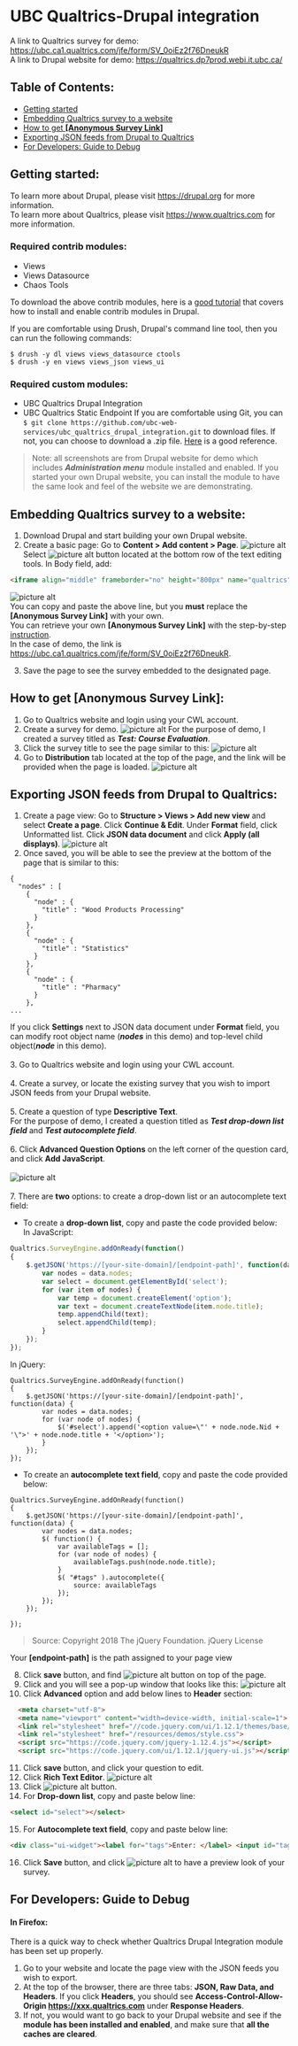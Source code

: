 # UBC Qualtrics-Drupal integration
A link to Qualtrics survey for demo: https://ubc.ca1.qualtrics.com/jfe/form/SV_0oiEz2f76DneukR
<br />A link to Drupal website for demo: https://qualtrics.dp7prod.webi.it.ubc.ca/
## Table of Contents:
- [Getting started](#getting-started)
- [Embedding Qualtrics survey to a website](#embedding-qualtrics-survey)
- [How to get __[Anonymous Survey Link]__](#anonymous-survey-link)
- [Exporting JSON feeds from Drupal to Qualtrics](#exporting-json-feeds)
- [For Developers: Guide to Debug](#developers-info)
## <div id="getting-started">Getting started:</div>
To learn more about Drupal, please visit https://drupal.org for more information.
<br />To learn more about Qualtrics, please visit https://www.qualtrics.com for more information.

### Required contrib modules:
- Views
- Views Datasource
- Chaos Tools

To download the above contrib modules, here is a [good tutorial](https://www.ostraining.com/blog/drupal/install-modules/) that covers how to install and enable contrib modules in Drupal.

If you are comfortable using Drush, Drupal's command line tool, then you can run the following commands:
```
$ drush -y dl views views_datasource ctools
$ drush -y en views views_json views_ui
```

### Required custom modules:
- UBC Qualtrics Drupal Integration
- UBC Qualtrics Static Endpoint
If you are comfortable using Git, you can `$ git clone https://github.com/ubc-web-services/ubc_qualtrics_drupal_integration.git` to download files. If not, you can choose to download a .zip file. [Here](https://stackoverflow.com/questions/2751227/how-to-download-source-in-zip-format-from-github/#18583977) is a good reference.

> Note: all screenshots are from Drupal website for demo which includes ___Administration menu___ module installed and enabled. If you started your own Drupal website, you can install the module to have the same look and feel of the website we are demonstrating.

## <div id="embedding-qualtrics-survey">Embedding Qualtrics survey to a website:</div>
1. Download Drupal and start building your own Drupal website.
2. Create a basic page:
	Go to __Content > Add content > Page__.
	![picture alt](screenshots/img11.png)
	Select ![picture alt](screenshots/img15.png) button located at the bottom row of the text editing tools.
	In Body field, add:<br />
```html
<iframe align="middle" frameborder="no" height="800px" name="qualtrics" scrolling="auto" src=[Anonymous Survey Link] width="800px"></iframe>
```
![picture alt](screenshots/img14.png)
	<br />
	You can copy and paste the above line, but you __must__ replace the __[Anonymous Survey Link]__ with your own.
	<br />You can retrieve your own __[Anonymous Survey Link]__ with the step-by-step [instruction](#anonymous-survey-link).
	<br />In the case of demo, the link is https://ubc.ca1.qualtrics.com/jfe/form/SV_0oiEz2f76DneukR.

3. Save the page to see the survey embedded to the designated page.

## <div id="anonymous-survey-link">How to get __[Anonymous Survey Link]__:</div>
1. Go to Qualtrics website and login using your CWL account.
2. Create a survey for demo.
	![picture alt](screenshots/img8.png)
	For the purpose of demo, I created a survey titled as ___Test: Course Evaluation___.
3. Click the survey title to see the page similar to this:
	![picture alt](screenshots/img9.png)
4. Go to __Distribution__ tab located at the top of the page, and the link will be provided when the page is loaded.
	![picture alt](screenshots/img10.png)

## <div id="exporting-json-feeds">Exporting JSON feeds from Drupal to Qualtrics:</div>
1. Create a page view:
	Go to __Structure > Views > Add new view__ and select __Create a page__. Click __Continue & Edit__.
	Under __Format__ field, click Unformatted list.
	Click __JSON data document__ and click __Apply (all displays)__.
	![picture alt](screenshots/img16.png)<br />
2. Once saved, you will be able to see the preview at the bottom of the page that is similar to this:
```
{
  "nodes" : [
    {
      "node" : {
        "title" : "Wood Products Processing"
      }
    },
    {
      "node" : {
        "title" : "Statistics"
      }
    },
    {
      "node" : {
        "title" : "Pharmacy"
      }
    },
...
```
If you click __Settings__ next to JSON data document under __Format__ field, you can modify root object name (___nodes___ in this demo) and top-level child object(___node___ in this demo).<br /><br />
3. Go to Qualtrics website and login using your CWL account.<br /><br />
4. Create a survey, or locate the existing survey that you wish to import JSON feeds from your Drupal website.<br /><br />
5. Create a question of type __Descriptive Text__.<br />
For the purpose of demo, I created a question titled as ___Test drop-down list field___ and ___Test autocomplete field___.<br /><br />
6. Click __Advanced Question Options__ on the left corner of the question card, and click __Add JavaScript__.<br /><br />
![picture alt](screenshots/img21.png)<br /><br />
7. There are __two__ options: to create a drop-down list or an autocomplete text field:<br />
* To create a __drop-down list__, copy and paste the code provided below:<br />
In JavaScript:
```javascript
Qualtrics.SurveyEngine.addOnReady(function()
{
	$.getJSON('https://[your-site-domain]/[endpoint-path]', function(data) {
		var nodes = data.nodes;
		var select = document.getElementById('select');
		for (var item of nodes) {
			var temp = document.createElement('option');
			var text = document.createTextNode(item.node.title);
			temp.appendChild(text);
			select.appendChild(temp);
		}
	});
});
```
In jQuery:
```jquery
Qualtrics.SurveyEngine.addOnReady(function()
{
	$.getJSON('https://[your-site-domain]/[endpoint-path]', function(data) {
		var nodes = data.nodes;
		for (var node of nodes) {
			$('#select').append('<option value=\"' + node.node.Nid + '\">' + node.node.title + '</option>');
		}
	});
});
```
* To create an __autocomplete text field__, copy and paste the code provided below:<br />
```jquery
Qualtrics.SurveyEngine.addOnReady(function()
{
	$.getJSON('https://[your-site-domain]/[endpoint-path]', function(data) {
		var nodes = data.nodes;
		$( function() {
			var availableTags = [];
			for (var node of nodes) {
				availableTags.push(node.node.title);
			}
			$( "#tags" ).autocomplete({
				source: availableTags
			});
		});
	});

});
```
> Source: Copyright 2018 The jQuery Foundation. jQuery License

Your __[endpoint-path]__ is the path assigned to your page view

8. Click __save__ button, and find ![picture alt](screenshots/img22.png) button on top of the page.
9. Click and you will see a pop-up window that looks like this:
![picture alt](screenshots/img23.png)
10. Click __Advanced__ option and add below lines to __Header__ section:
```html
  <meta charset="utf-8">
  <meta name="viewport" content="width=device-width, initial-scale=1">
  <link rel="stylesheet" href="//code.jquery.com/ui/1.12.1/themes/base/jquery-ui.css">
  <link rel="stylesheet" href="/resources/demos/style.css">
  <script src="https://code.jquery.com/jquery-1.12.4.js"></script>
  <script src="https://code.jquery.com/ui/1.12.1/jquery-ui.js"></script>
```
11. Click __save__ button, and click your question to edit.
12. Click __Rich Text Editor__.
![picture alt](screenshots/img25.png)
13. Click ![picture alt](screenshots/img26.png) button.
14. For __Drop-down list__, copy and paste below line:
```html
<select id="select"></select>
```
15. For __Autocomplete text field__, copy and paste below line:
```html
<div class="ui-widget"><label for="tags">Enter: </label> <input id="tags" /></div>
```
16. Click __Save__ button, and click ![picture alt](screenshots/img24.png) to have a preview look of your survey.

## <div id="developers-info">For Developers: Guide to Debug</div>
#### In Firefox:
There is a quick way to check whether Qualtrics Drupal Integration module has been set up properly.<br />
1. Go to your website and locate the page view with the JSON feeds you wish to export.
2. At the top of the browser, there are three tabs: __JSON, Raw Data, and Headers__. If you click __Headers__, you should see __Access-Control-Allow-Origin https://xxx.qualtrics.com__ under __Response Headers__.
3. If not, you would want to go back to your Drupal website and see if the __module has been installed and enabled__, and make sure that __all the caches are cleared__.
